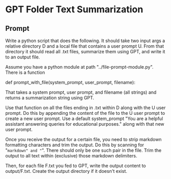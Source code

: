 # GPT Folder Text Summarization

## Prompt

Write a python script that does the following. It should take two input args a relative directory D and a local file that contains a user prompt U. From that directory it should read all .txt files, summarize them using GPT, and write it to an output file.

Assume you have a python module at path "../file-prompt-module.py". There is a function 

def prompt_with_file(system_prompt, user_prompt, filename):

That takes a system prompt, user prompt, and filename (all strings) and returns a summarization string using GPT.

Use that function on all the files ending in .txt within D along with the U user prompt. Do this by appending the content of the file to the U user prompt to create a new user prompt. Use a default system_prompt "You are a helpful assistant answering queries for educational purposes." along with that new user prompt.

Once you receive the output for a certain file, you need to strip markdown formatting characters and trim the output. Do this by scanning for "```markdown" and "```". There should only be one such pair in the file. Trim the output to all text within (exclusive) those markdown delimiters.

Then, for each file F.txt you fed to GPT, write the output content to output/F.txt. Create the output directory if it doesn't exist.